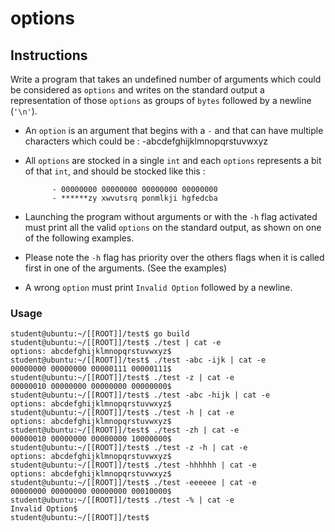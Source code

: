# options

## Instructions

Write a program that takes an undefined number of arguments which could be considered as `options` and writes on the standard output a representation of those `options` as groups of `bytes` followed by a newline (`'\n'`).

- An `option` is an argument that begins with a `-` and that can have multiple characters which could be :
    -abcdefghijklmnopqrstuvwxyz

- All `options` are stocked in a single `int` and each `options` represents a bit of that `int`, and should be stocked like this :

            - 00000000 00000000 00000000 00000000
            - ******zy xwvutsrq ponmlkji hgfedcba

- Launching the program without arguments or with the `-h` flag activated must print all the valid `options` on the standard output, as shown on one of the following examples.

- Please note the `-h` flag has priority over the others flags when it is called first in one of the arguments. (See the examples)

- A wrong `option` must print `Invalid Option` followed by a newline.

### Usage

```console
student@ubuntu:~/[[ROOT]]/test$ go build
student@ubuntu:~/[[ROOT]]/test$ ./test | cat -e
options: abcdefghijklmnopqrstuvwxyz$
student@ubuntu:~/[[ROOT]]/test$ ./test -abc -ijk | cat -e
00000000 00000000 00000111 00000111$
student@ubuntu:~/[[ROOT]]/test$ ./test -z | cat -e
00000010 00000000 00000000 00000000$
student@ubuntu:~/[[ROOT]]/test$ ./test -abc -hijk | cat -e
options: abcdefghijklmnopqrstuvwxyz$
student@ubuntu:~/[[ROOT]]/test$ ./test -h | cat -e
options: abcdefghijklmnopqrstuvwxyz$
student@ubuntu:~/[[ROOT]]/test$ ./test -zh | cat -e
00000010 00000000 00000000 10000000$
student@ubuntu:~/[[ROOT]]/test$ ./test -z -h | cat -e
options: abcdefghijklmnopqrstuvwxyz$
student@ubuntu:~/[[ROOT]]/test$ ./test -hhhhhh | cat -e
options: abcdefghijklmnopqrstuvwxyz$
student@ubuntu:~/[[ROOT]]/test$ ./test -eeeeee | cat -e
00000000 00000000 00000000 00010000$
student@ubuntu:~/[[ROOT]]/test$ ./test -% | cat -e
Invalid Option$
student@ubuntu:~/[[ROOT]]/test$
```
